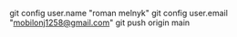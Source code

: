 git config user.name "roman melnyk"
git config user.email "mobilonj1258@gmail.com"
git push origin main
